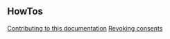 ## HowTos

<!--
How-To Guides - Problem-Oriented

Help users solve specific problems or accomplish specific tasks. Provide practical, step-by-step instructions for intermediate users.
-->

[Contributing to this documentation](../howto/contributing.md)
[Revoking consents](../explanation/consent_revoke.md)